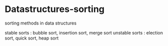 # Datastructures-sorting
sorting methods in data structures

stable sorts : bubble sort, insertion sort, merge sort
unstable sorts : election sort, quick sort, heap sort
